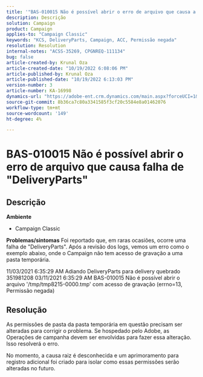 ```yaml
---
title: '"BAS-010015 Não é possível abrir o erro de arquivo que causa a falha de \"DeliveryParts\"'
description: Descrição
solution: Campaign
product: Campaign
applies-to: "Campaign Classic"
keywords: "KCS, DeliveryParts, Campaign, ACC, Permissão negada"
resolution: Resolution
internal-notes: "ACSS-35269, CPGNREQ-111134"
bug: false
article-created-by: Krunal Oza
article-created-date: "10/19/2022 6:08:06 PM"
article-published-by: Krunal Oza
article-published-date: "10/19/2022 6:13:03 PM"
version-number: 3
article-number: KA-16998
dynamics-url: "https://adobe-ent.crm.dynamics.com/main.aspx?forceUCI=1&pagetype=entityrecord&etn=knowledgearticle&id=27565ff7-d84f-ed11-bba2-00224808679b"
source-git-commit: 8b36ca7c80a3341585f3cf20c5584e8a01462076
workflow-type: tm+mt
source-wordcount: '149'
ht-degree: 4%

---
```


# BAS-010015 Não é possível abrir o erro de arquivo que causa falha de &quot;DeliveryParts&quot;

## Descrição

<b>Ambiente</b>
- Campaign Classic



<b>Problemas/sintomas</b>
Foi reportado que, em raras ocasiões, ocorre uma falha de &quot;DeliveryParts&quot;. Após a revisão dos logs, vemos um erro como o exemplo abaixo, onde o Campaign não tem acesso de gravação a uma pasta temporária.

11/03/2021 6:35:29 AM Adiando DeliveryParts para delivery quebrado 351981208 03/11/2021 6:35:29 AM BAS-010015 Não é possível abrir o arquivo &#39;/tmp/tmp8215-0000.tmp&#39; com acesso de gravação (errno=13, Permissão negada)




## Resolução


As permissões de pasta da pasta temporária em questão precisam ser alteradas para corrigir o problema. Se hospedado pelo Adobe, as Operações de campanha devem ser envolvidas para fazer essa alteração. Isso resolverá o erro.

No momento, a causa raiz é desconhecida e um aprimoramento para registro adicional foi criado para isolar como essas permissões serão alteradas no futuro.
